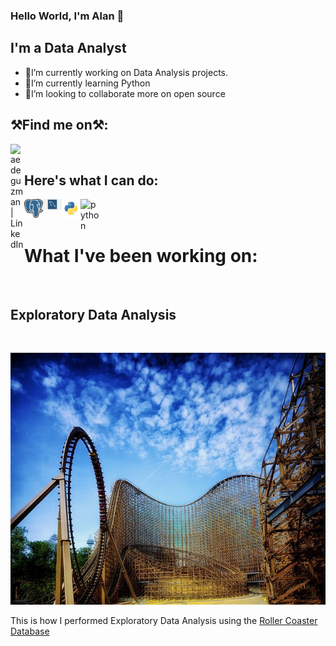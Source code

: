 ### Hello World, I'm Alan  👋
## I'm a Data Analyst

- 🔭I’m currently working on Data Analysis projects.
- 🌱I’m currently learning Python
- 💬I’m looking to collaborate more on open source


## ⚒️Find me on⚒️:
<img align="left" alt="aedeguzman | LinkedIn" width="22px" src="https://cdn.jsdelivr.net/npm/simple-icons@v3/icons/linkedin.svg" />
<br/>

## Here's what I can do:
<img align="left" alt="postgreSQL" width="30px" src="https://raw.githubusercontent.com/github/explore/80688e429a7d4ef2fca1e82350fe8e3517d3494d/topics/postgresql/postgresql.png" />
<img align="left" alt="SQL" width="30px" src="https://github.com/aedeguzman/aedeguzman.github.io/blob/09bddb3fae1a7069acfad4e99e0da002b2b75c02/img/MySQL.png" />
<img align="left" alt="python" width="30px" src="https://raw.githubusercontent.com/github/explore/80688e429a7d4ef2fca1e82350fe8e3517d3494d/topics/python/python.png" />
<img align="left" alt="python" width="30px" 
src="https://avatars.githubusercontent.com/u/828667?s=200&v=4"/>
<br/>
<br/>


# What I've been working on:
<br/>

## Exploratory Data Analysis
<br/>

![Roller Coaster](img/kings-island-211994_640.jpg)

This is how I performed Exploratory Data Analysis using the [Roller Coaster Database](https://github.com/aedeguzman/aedeguzman.github.io/blob/main/Roller%20Coaster%20EDA.ipynb)
